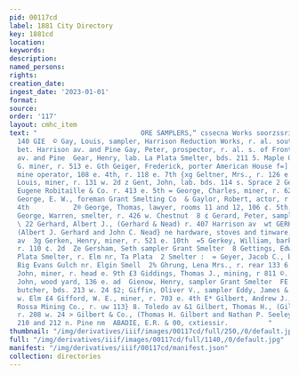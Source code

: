 ```yaml
---
pid: 00117cd
label: 1881 City Directory
key: 1881cd
location: 
keywords: 
description: 
named_persons: 
rights: 
creation_date: 
ingest_date: '2023-01-01'
format: 
source: 
order: '117'
layout: cmhc_item
text: "                          ORE SAMPLERS,“ cssecna Works soorzssrise are  GAY
  140 GIE  © Gay, Louis, sampler, Harrison Reduction Works, r. al. south of Front
  bet. Harrison av. and Pine Gay, Peter, prospector, r. al. s. of Front bet. Harrison
  av. and Pine  Gear, Henry, lab. La Plata Smelter, bds. 211 5. Maple Gee, William
  G. miner, r. 513 e. Gth Geiger, Frederick, porter American House f=] Gelder, William,
  mine operator, 108 e. 4th, r. 118 e. 7th {xg Geltner, Mrs., r. 126 e. 3d «<2 Gemnes,
  Louis, miner, r. 131 w. 2d z Gent, John, lab. bds. 114 s. Sprace 2 Genter, G., carpenter
  Eugene Robitaille & Co. r. 413 e. 5th = George, Charles, miner, r. 623 ¢. 4th =3
  George, E. W., foreman Grant Smelting Co  & Gaylor, Robert, actor, r. rear 124 w.
  4th           Z® George, Thomas, lawyer, rooms 11 and 12, 106 ¢. 5th, r. same 4
  George, Warren, smelter, r. 426 w. Chestnut  8 ¢ Gerard, Peter, sampler Grant Smelter
  \ 22 Gerhard, Albert J., (Gerhard & Nead) r. 407 Harrison av  wt GERHARD & NEAD,
  (Albert J. Gerhard and John C. Nead} ne hardware, stoves and tinware, 407 Harrison
  av  3g Gerken, Henry, miner, r. 521 e. 10th  =5 Gerkey, William, barkpr W. B. Paine,
  r. 110 ¢. 2d  Ze Gersham, Seth sampler Grant Smelter  8 Gettings, Edward, lab. Le
  Plata Smelter, r. Elm nr, Ta Plata  2 Smelter :  = Geyer, Jacob C., bikemith, r.
  Big Evans Gulch nr. Elgin Smell  2% Ghrung, Lena Mrs., r. rear 133 6. 5th gej Gibbons,
  John, miner, r. head e. 9th £3 Giddings, Thomas J., mining, r 811 ©. 9th Eq Gieb,
  John, wood yard, 136 e. ad  Gienow, Henry, sampler Grant Smelter  FE Giese, Sigmund,
  butcher, bds. 213 w. 24 $2; Giffin, Oliver V., sampler Eddy, James & Co., bds. 227
  w. Elm £4 Gifford, W. E., miner, r. 703 e. 4th E* Gilbert, Andrew J., engincer O’Donovan
  Rossa Mining Co., r. uw 113} 8. Toledo av &1 Gilbert, Thomas H., (Gilbert & Co.)
  r. 208 w. 24 > Gilbert & Co., (Thomas H. Gilbert and Nathan P. Seeley) gro- B cers,
  210 and 212 n. Pine nm  ABADIE, E.R. & 00, cxtiessir.          "
thumbnail: "/img/derivatives/iiif/images/00117cd/full/250,/0/default.jpg"
full: "/img/derivatives/iiif/images/00117cd/full/1140,/0/default.jpg"
manifest: "/img/derivatives/iiif/00117cd/manifest.json"
collection: directories
---
```

